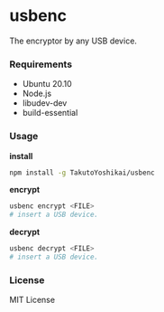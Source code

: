 # usbenc
The encryptor by any USB device.

### Requirements
* Ubuntu 20.10
* Node.js
* libudev-dev
* build-essential

### Usage
**install**
```bash
npm install -g TakutoYoshikai/usbenc
```

**encrypt**
```bash
usbenc encrypt <FILE>
# insert a USB device.
```

**decrypt**
```bash
usbenc decrypt <FILE>
# insert a USB device.
```

### License
MIT License
